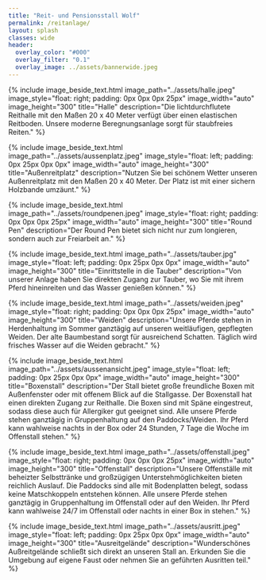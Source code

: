```yaml
---
title: "Reit- und Pensionsstall Wolf"
permalink: /reitanlage/
layout: splash
classes: wide
header:
  overlay_color: "#000"
  overlay_filter: "0.1"
  overlay_image: ../assets/bannerwide.jpeg
---
```


{% include image_beside_text.html image_path="../assets/halle.jpeg" image_style="float: right; padding: 0px 0px 0px 25px" image_width="auto" image_height="300" title="Halle" description="Die lichtdurchflutete Reithalle mit den Maßen 20 x 40 Meter verfügt über einen elastischen Reitboden. Unsere moderne Beregnungsanlage sorgt für staubfreies Reiten." %}

{% include image_beside_text.html image_path="../assets/aussenplatz.jpeg" image_style="float: left; padding: 0px 25px 0px 0px" image_width="auto" image_height="300" title="Außenreitplatz" description="Nutzen Sie bei schönem Wetter unseren Außenreitplatz mit den Maßen 20 x 40 Meter. Der Platz ist mit einer sichern Holzbande umzäunt." %}

{% include image_beside_text.html image_path="../assets/roundpenen.jpeg" image_style="float: right; padding: 0px 0px 0px 25px" image_width="auto" image_height="300" title="Round Pen" description="Der Round Pen bietet sich nicht nur zum longieren, sondern auch zur Freiarbeit an." %}

{% include image_beside_text.html image_path="../assets/tauber.jpg" image_style="float: left; padding: 0px 25px 0px 0px" image_width="auto" image_height="300" title="Einrittstelle in die Tauber" description="Von unserer Anlage haben Sie direkten Zugang zur Tauber, wo Sie mit ihrem Pferd hineinreiten und das Wasser genießen können." %}

{% include image_beside_text.html image_path="../assets/weiden.jpeg" image_style="float: right; padding: 0px 0px 0px 25px" image_width="auto" image_height="300" title="Weiden" description="Unsere Pferde stehen in Herdenhaltung im Sommer ganztägig auf unseren weitläufigen, gepflegten Weiden. Der alte Baumbestand sorgt für ausreichend Schatten. Täglich wird frisches Wasser auf die Weiden gebracht." %}

{% include image_beside_text.html image_path="../assets/aussenansicht.jpeg" image_style="float: left; padding: 0px 25px 0px 0px" image_width="auto" image_height="300" title="Boxenstall" description="Der Stall bietet große freundliche Boxen mit Außenfenster oder mit offenem Blick auf die Stallgasse. Der Boxenstall hat einen direkten Zugang zur Reithalle. Die Boxen sind mit Späne eingestreut, sodass diese auch für Allergiker gut geeignet sind. Alle unsere Pferde stehen ganztägig in Gruppenhaltung auf den Paddocks/Weiden. Ihr Pferd kann wahlweise nachts in der Box oder 24 Stunden, 7 Tage die Woche im Offenstall stehen." %}

{% include image_beside_text.html image_path="../assets/offenstall.jpeg" image_style="float: right; padding: 0px 0px 0px 25px" image_width="auto" image_height="300" title="Offenstall" description="Unsere Offenställe mit beheizter Selbsttränke und großzügigen Unterstehmöglichkeiten bieten reichlich Auslauf. Die Paddocks sind alle mit Bodenplatten belegt, sodass keine Matschkoppeln entstehen können. Alle unsere Pferde stehen ganztägig in Gruppenhaltung im Offenstall oder auf den Weiden. Ihr Pferd kann wahlweise 24/7 im Offenstall oder nachts in einer Box in stehen." %}

{% include image_beside_text.html image_path="../assets/ausritt.jpeg" image_style="float: left; padding: 0px 25px 0px 0px" image_width="auto" image_height="300" title="Ausreitgelände" description="Wunderschönes Außreitgelände schließt sich direkt an unseren Stall an. Erkunden Sie die Umgebung auf eigene Faust oder nehmen Sie an geführten Ausritten teil." %}

